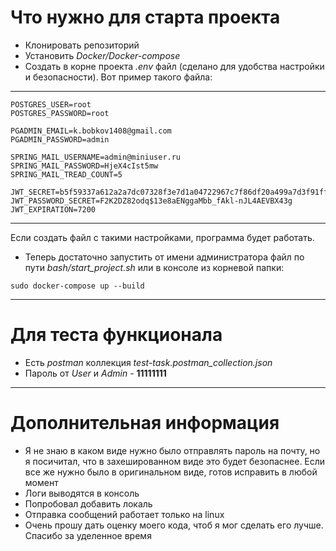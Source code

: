 # Что нужно для старта проекта
*  Клонировать репозиторий
*  Установить _Docker/Docker-compose_
*  Создать в корне проекта _.env_ файл (сделано для удобства настройки и безопасности). Вот пример такого файла:
***
```
POSTGRES_USER=root
POSTGRES_PASSWORD=root

PGADMIN_EMAIL=k.bobkov1408@gmail.com
PGADMIN_PASSWORD=admin

SPRING_MAIL_USERNAME=admin@miniuser.ru
SPRING_MAIL_PASSWORD=HjeX4cIst5mw
SPRING_MAIL_TREAD_COUNT=5

JWT_SECRET=b5f59337a612a2a7dc07328f3e7d1a04722967c7f86df20a499a7d3f91ff2a7c
JWT_PASSWORD_SECRET=F2K2DZ82odq$13e8aENggaMbb_fAkl-nJL4AEVBX43g
JWT_EXPIRATION=7200
```
***
Если создать файл с такими настройками, программа будет работать.
*  Теперь достаточно запустить от имени администратора файл по пути _bash/start_project.sh_ или в консоле из корневой папки:
```
sudo docker-compose up --build
```
***
# Для теста функционала
*  Есть _postman_ коллекция _test-task.postman_collection.json_
*  Пароль от _User_ и _Admin_ - __11111111__
***
# Дополнительная информация
*  Я не знаю в каком виде нужно было отправлять пароль на почту, но я посичитал, что в захешированном виде это будет безопаснее. Если все же нужно было в оригинальном виде, готов исправить в любой момент
*  Логи выводятся в консоль
*  Попробовал добавить локаль
*  Отправка сообщений работает только на linux
*  Очень прошу дать оценку моего кода, чтоб я мог сделать его лучше. Спасибо за уделенное время